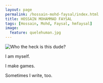 ```yaml
---
layout: page
permalink: /hossain-mohd-faysal/index.html
title: HOSSAIN MOHAMMAD FAYSAL
tags: [Hossain, Mohd, Faysal, hmfaysal]
image:
  feature: quelehuman.jpg
---
```


  <img src="{{ site.url }}/images/hossain-faysal.jpg" alt="Who the heck is this dude?">


I am myself.

I make games.

Sometimes I write, too.